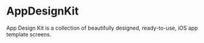 # AppDesignKit
App Design Kit is a collection of beautifully designed, ready-to-use, iOS app template screens.
